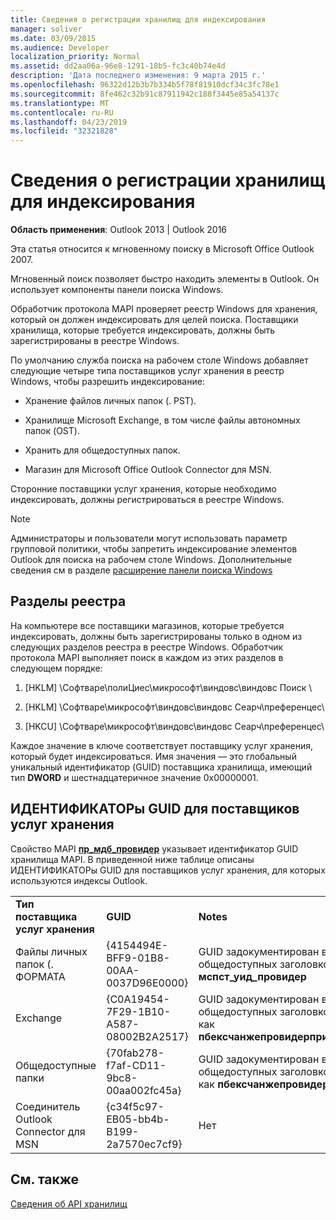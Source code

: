```yaml
---
title: Сведения о регистрации хранилищ для индексирования
manager: soliver
ms.date: 03/09/2015
ms.audience: Developer
localization_priority: Normal
ms.assetid: dd2aa06a-96e8-1291-18b5-fc3c40b74e4d
description: 'Дата последнего изменения: 9 марта 2015 г.'
ms.openlocfilehash: 96322d12b3b7b334b5f78f81910dcf34c3fc78e1
ms.sourcegitcommit: 8fe462c32b91c87911942c188f3445e85a54137c
ms.translationtype: MT
ms.contentlocale: ru-RU
ms.lasthandoff: 04/23/2019
ms.locfileid: "32321828"
---
```

# <a name="about-registering-stores-for-indexing"></a>Сведения о регистрации хранилищ для индексирования

  
  
**Область применения**: Outlook 2013 | Outlook 2016 
  
Эта статья относится к мгновенному поиску в Microsoft Office Outlook 2007.
  
Мгновенный поиск позволяет быстро находить элементы в Outlook. Он использует компоненты панели поиска Windows.
  
Обработчик протокола MAPI проверяет реестр Windows для хранения, который он должен индексировать для целей поиска. Поставщики хранилища, которые требуется индексировать, должны быть зарегистрированы в реестре Windows.
  
По умолчанию служба поиска на рабочем столе Windows добавляет следующие четыре типа поставщиков услуг хранения в реестр Windows, чтобы разрешить индексирование:
  
- Хранение файлов личных папок (. PST).
    
-  Хранилище Microsoft Exchange, в том числе файлы автономных папок (OST). 
    
-  Хранить для общедоступных папок. 
    
-  Магазин для Microsoft Office Outlook Connector для MSN. 
    
 Сторонние поставщики услуг хранения, которые необходимо индексировать, должны регистрироваться в реестре Windows. 
  
> [!NOTE]
> Администраторы и пользователи могут использовать параметр групповой политики, чтобы запретить индексирование элементов Outlook для поиска на рабочем столе Windows. Дополнительные сведения см в разделе [расширение панели поиска Windows](https://msdn.microsoft.com/library/2eab146a-8516-4b95-b73c-ca7f980ba233%28Office.15%29.aspx) 
  
## <a name="registry-keys"></a>Разделы реестра

На компьютере все поставщики магазинов, которые требуется индексировать, должны быть зарегистрированы только в одном из следующих разделов реестра в реестре Windows. Обработчик протокола MAPI выполняет поиск в каждом из этих разделов в следующем порядке:
  
1. [HKLM] \Софтваре\полиЦиес\микрософт\виндовс\виндовс Поиск \
    
2. [HKLM] \Софтваре\микрософт\виндовс\виндовс Сеарч\преференцес\
    
3. [HKCU] \Софтваре\микрософт\виндовс\виндовс Сеарч\преференцес\
    
 Каждое значение в ключе соответствует поставщику услуг хранения, который будет индексироваться. Имя значения — это глобальный уникальный идентификатор (GUID) поставщика хранилища, имеющий тип **DWORD** и шестнадцатеричное значение 0x00000001. 
  
## <a name="guids-for-store-providers"></a>ИДЕНТИФИКАТОРы GUID для поставщиков услуг хранения

Свойство MAPI **[пр_мдб_провидер](pidtagstoreprovider-canonical-property.md)** указывает идентификатор GUID хранилища MAPI. В приведенной ниже таблице описаны ИДЕНТИФИКАТОРы GUID для поставщиков услуг хранения, для которых используются индексы Outlook. 
  
||||
|:-----|:-----|:-----|
|**Тип поставщика услуг хранения** <br/> |**GUID** <br/> |**Notes** <br/> |
|Файлы личных папок (. ФОРМАТА  <br/> |{4154494E-BFF9-01B8-00AA-0037D96E0000}  <br/> |GUID задокументирован в файле общедоступных заголовков мспст. h как **мспст_уид_провидер** <br/> |
|Exchange  <br/> |{C0A19454-7F29-1B10-A587-08002B2A2517}  <br/> |GUID задокументирован в файле общедоступных заголовков едкмдб. h как **пбексчанжепровидерпримарюсергуид** <br/> |
|Общедоступные папки  <br/> |{70fab278-f7af-CD11-9bc8-00aa002fc45a}  <br/> |GUID задокументирован в файле общедоступных заголовков едкмдб. h как **пбексчанжепровидерпубликгуид** <br/> |
|Соединитель Outlook Connector для MSN  <br/> |{c34f5c97-EB05-bb4b-B199-2a7570ec7cf9}  <br/> |Нет  <br/> |
   
## <a name="see-also"></a>См. также



[Сведения об API хранилищ](about-the-store-api.md)


